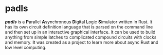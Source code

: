 # padls

***padls*** is a **P**arallel **A**synchronous **D**igital **L**ogic **S**imulator written in Rust. It has its own circuit definition language that is parsed on the command line and then set up in an interactive graphical interface. It can be used to build anything from simple latches to complicated compound circuits with clocks and memory. It was created as a project to learn more about async Rust and low level computing.
